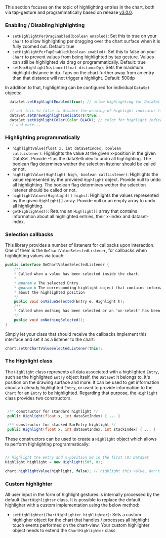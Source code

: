This section focuses on the topic of highlighting entries in the chart, both via tap-gesture and programmatically based on release [v3.0.0](https://github.com/PhilJay/MPAndroidChart/releases).

### Enabling / Disabling highlighting

 - <code>setHighlightPerDragEnabled(boolean enabled)</code>: Set this to true on your `Chart` to allow highlighting per dragging over the chart surface when it is fully zoomed out. Default: true
 - <code>setHighlightPerTapEnabled(boolean enabled)</code>: Set this to false on your `Chart` to prevent values from being highlighted by tap gesture. Values can still be highlighted via drag or programmatically. Default: true
 - <code>setMaxHighlightDistance(float distanceDp)</code>: Sets the maximum highlight distance in dp. Taps on the chart further away from an entry than that distance will not trigger a highlight. Default: 500dp

In addition to that, highlighting can be configured for individual `DataSet` objects:

```java
  dataSet.setHighlightEnabled(true); // allow highlighting for DataSet

  // set this to false to disable the drawing of highlight indicator (lines)
  dataSet.setDrawHighlightIndicators(true); 
  dataSet.setHighlightColor(Color.BLACK); // color for highlight indicator
  // and more...
```

### Highlighting programmatically

 - <code>highlightValue(float x, int dataSetIndex, boolean callListener)</code>: Highlights the value at the given x-position in the given DataSet. Provide -1 as the dataSetIndex to undo all highlighting. The boolean flag determines wether the selection listener should be called or not.
 - <code>highlightValue(Highlight high, boolean callListener)</code>: Highlights the value represented by the provided `Highlight` object. Provide null to undo all highlighting. The boolean flag determines wether the selection listener should be called or not.
 - <code>highlightValues(Highlight[] highs)</code>: Highlights the values represented by the given `Highlight[]` array. Provide null or an empty array to undo all highlighting.
 - <code>getHighlighted()</code>: Returns an `Highlight[]` array that contains information about all highlighted entries, their x-index and dataset-index.

### Selection callbacks

This library provides a number of listeners for callbacks upon interaction. One of them is the `OnChartValueSelectedListener`, for callbacks when highlighting values via touch:

```java
public interface OnChartValueSelectedListener {
    /**
    * Called when a value has been selected inside the chart.
    *
    * @param e The selected Entry.
    * @param h The corresponding highlight object that contains information
    * about the highlighted position
    */
    public void onValueSelected(Entry e, Highlight h);
    /**
    * Called when nothing has been selected or an "un-select" has been made.
    */
    public void onNothingSelected();
}
```

Simply let your class that should receive the callbacks implement this interface and set it as a listener to the chart:
```java
chart.setOnChartValueSelectedListener(this);
```

### The Highlight class

The `Highlight` class represents all data associated with a highlighted `Entry`, such as the highlighted `Entry` object itself, the `DataSet` it belongs to, it's position on the drawing surface and more. It can be used to get information about an already highlighted `Entry`, or used to provide information to the `Chart` for an `Entry` to be highlighted. Regarding that purpose, the `Highlight` class provides two constructors:

```java 

 /** constructor for standard highlight */
 public Highlight(float x, int dataSetIndex) { ... }

 /** constructor for stacked BarEntry highlight */
 public Highlight(float x, int dataSetIndex, int stackIndex) { ... }

```

These constructors can be used to create a `Highlight` object which allows to perform highlighting programmatically:

```java

// highlight the entry and x-position 50 in the first (0) DataSet
Highlight highlight = new Highlight(50f, 0); 

chart.highlightValue(highlight, false); // highlight this value, don't call listener
```

### Custom highlighter

All user input in the form of highlight gestures is internally processed by the default `ChartHighlighter` class. It is possible to replace the default highligher with a custom implementation using the below method:
 - <code>setHighlighter(ChartHighlighter highlighter)</code>: Sets a custom highligher object for the chart that handles / processes all highlight touch events performed on the chart-view. Your custom highlighter object needs to extend the `ChartHighlighter` class.